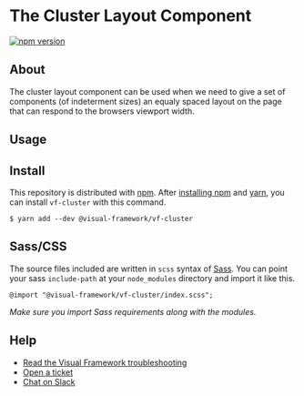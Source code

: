 # The Cluster Layout Component

[![npm version](https://badge.fury.io/js/%40visual-framework%2Fvf-cluster.svg)](https://badge.fury.io/js/%40visual-framework%2Fvf-cluster)

## About

The cluster layout component can be used when we need to give a set of components (of indeterment sizes) an equaly spaced layout on the page that can respond to the browsers viewport width.

## Usage



## Install

This repository is distributed with [npm](https://www.npmjs.com/). After [installing npm](https://www.npmjs.com/get-npm) and [yarn](https://classic.yarnpkg.com/en/docs/install), you can install `vf-cluster` with this command.

```
$ yarn add --dev @visual-framework/vf-cluster
```

## Sass/CSS

The source files included are written in `scss` syntax of [Sass](https://sass-lang.com/). You can point your sass `include-path` at your `node_modules` directory and import it like this.

```
@import "@visual-framework/vf-cluster/index.scss";
```

_Make sure you import Sass requirements along with the modules._

## Help

- [Read the Visual Framework troubleshooting](https://visual-framework.github.io/vf-welcome/troubleshooting/)
- [Open a ticket](https://github.com/visual-framework/vf-core/issues)
- [Chat on Slack](https://join.slack.com/t/visual-framework/shared_invite/enQtNDAxNzY0NDg4NTY0LWFhMjEwNGY3ZTk3NWYxNWVjOWQ1ZWE4YjViZmY1YjBkMDQxMTNlNjQ0N2ZiMTQ1ZTZiMGM4NjU5Y2E0MjM3ZGQ)
